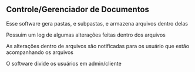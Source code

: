 ## Controle/Gerenciador de Documentos

Esse software gera pastas, e subpastas, e armazena arquivos dentro delas

Possuim um log de algumas alterações feitas dentro dos arquivos

As alterações dentro de arquivos são notificadas para os usuário que estão acompanhando os arquivos

O software divide os usuários em admin/cliente